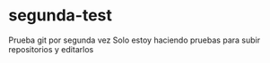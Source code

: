 # segunda-test
Prueba git por segunda vez
Solo estoy haciendo pruebas para subir repositorios y editarlos
